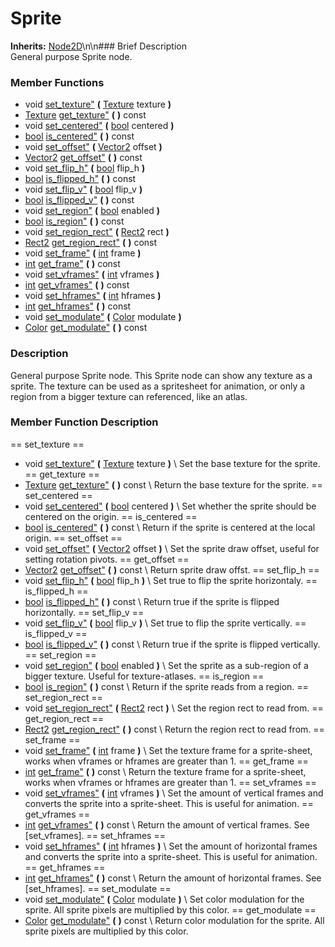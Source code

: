#  Sprite  
**Inherits:** [Node2D](class_node2d)\\n\\n###  Brief Description  
General purpose Sprite node.
###  Member Functions 
  * void [set_texture"](#set_texture) **(** [Texture](class_texture) texture  **)**
  * [Texture](class_texture) [get_texture"](#get_texture) **(** **)** const
  * void [set_centered"](#set_centered) **(** [bool](class_bool) centered  **)**
  * [bool](class_bool) [is_centered"](#is_centered) **(** **)** const
  * void [set_offset"](#set_offset) **(** [Vector2](class_vector2) offset  **)**
  * [Vector2](class_vector2) [get_offset"](#get_offset) **(** **)** const
  * void [set_flip_h"](#set_flip_h) **(** [bool](class_bool) flip_h  **)**
  * [bool](class_bool) [is_flipped_h"](#is_flipped_h) **(** **)** const
  * void [set_flip_v"](#set_flip_v) **(** [bool](class_bool) flip_v  **)**
  * [bool](class_bool) [is_flipped_v"](#is_flipped_v) **(** **)** const
  * void [set_region"](#set_region) **(** [bool](class_bool) enabled  **)**
  * [bool](class_bool) [is_region"](#is_region) **(** **)** const
  * void [set_region_rect"](#set_region_rect) **(** [Rect2](class_rect2) rect  **)**
  * [Rect2](class_rect2) [get_region_rect"](#get_region_rect) **(** **)** const
  * void [set_frame"](#set_frame) **(** [int](class_int) frame  **)**
  * [int](class_int) [get_frame"](#get_frame) **(** **)** const
  * void [set_vframes"](#set_vframes) **(** [int](class_int) vframes  **)**
  * [int](class_int) [get_vframes"](#get_vframes) **(** **)** const
  * void [set_hframes"](#set_hframes) **(** [int](class_int) hframes  **)**
  * [int](class_int) [get_hframes"](#get_hframes) **(** **)** const
  * void [set_modulate"](#set_modulate) **(** [Color](class_color) modulate  **)**
  * [Color](class_color) [get_modulate"](#get_modulate) **(** **)** const
###  Description  
General purpose Sprite node. This Sprite node can show any texture as a sprite. The texture can be used as a spritesheet for animation, or only a region from a bigger texture can referenced, like an atlas.
###  Member Function Description  
==  set_texture  ==
  * void [set_texture"](#set_texture) **(** [Texture](class_texture) texture  **)**
\\
Set the base texture for the sprite.
==  get_texture  ==
  * [Texture](class_texture) [get_texture"](#get_texture) **(** **)** const
\\
Return the base texture for the sprite.
==  set_centered  ==
  * void [set_centered"](#set_centered) **(** [bool](class_bool) centered  **)**
\\
Set whether the sprite should be centered on the origin.
==  is_centered  ==
  * [bool](class_bool) [is_centered"](#is_centered) **(** **)** const
\\
Return if the sprite is centered at the local origin.
==  set_offset  ==
  * void [set_offset"](#set_offset) **(** [Vector2](class_vector2) offset  **)**
\\
Set the sprite draw offset, useful for setting rotation pivots.
==  get_offset  ==
  * [Vector2](class_vector2) [get_offset"](#get_offset) **(** **)** const
\\
Return sprite draw offst.
==  set_flip_h  ==
  * void [set_flip_h"](#set_flip_h) **(** [bool](class_bool) flip_h  **)**
\\
Set true to flip the sprite horizontaly.
==  is_flipped_h  ==
  * [bool](class_bool) [is_flipped_h"](#is_flipped_h) **(** **)** const
\\
Return true if the sprite is flipped horizontally.
==  set_flip_v  ==
  * void [set_flip_v"](#set_flip_v) **(** [bool](class_bool) flip_v  **)**
\\
Set true to flip the sprite vertically.
==  is_flipped_v  ==
  * [bool](class_bool) [is_flipped_v"](#is_flipped_v) **(** **)** const
\\
Return true if the sprite is flipped vertically.
==  set_region  ==
  * void [set_region"](#set_region) **(** [bool](class_bool) enabled  **)**
\\
Set the sprite as a sub-region of a bigger texture. Useful for texture-atlases.
==  is_region  ==
  * [bool](class_bool) [is_region"](#is_region) **(** **)** const
\\
Return if the sprite reads from a region.
==  set_region_rect  ==
  * void [set_region_rect"](#set_region_rect) **(** [Rect2](class_rect2) rect  **)**
\\
Set the region rect to read from.
==  get_region_rect  ==
  * [Rect2](class_rect2) [get_region_rect"](#get_region_rect) **(** **)** const
\\
Return the region rect to read from.
==  set_frame  ==
  * void [set_frame"](#set_frame) **(** [int](class_int) frame  **)**
\\
Set the texture frame for a sprite-sheet, works when vframes or hframes are greater than 1.
==  get_frame  ==
  * [int](class_int) [get_frame"](#get_frame) **(** **)** const
\\
Return the texture frame for a sprite-sheet, works when vframes or hframes are greater than 1.
==  set_vframes  ==
  * void [set_vframes"](#set_vframes) **(** [int](class_int) vframes  **)**
\\
Set the amount of vertical frames and converts the sprite into a sprite-sheet. This is useful for animation.
==  get_vframes  ==
  * [int](class_int) [get_vframes"](#get_vframes) **(** **)** const
\\
Return the amount of vertical frames. See [set_vframes].
==  set_hframes  ==
  * void [set_hframes"](#set_hframes) **(** [int](class_int) hframes  **)**
\\
Set the amount of horizontal frames and converts the sprite into a sprite-sheet. This is useful for animation.
==  get_hframes  ==
  * [int](class_int) [get_hframes"](#get_hframes) **(** **)** const
\\
Return the amount of horizontal frames. See [set_hframes].
==  set_modulate  ==
  * void [set_modulate"](#set_modulate) **(** [Color](class_color) modulate  **)**
\\
Set color modulation for the sprite. All sprite pixels are multiplied by this color.
==  get_modulate  ==
  * [Color](class_color) [get_modulate"](#get_modulate) **(** **)** const
\\
Return color modulation for the sprite. All sprite pixels are multiplied by this color.
